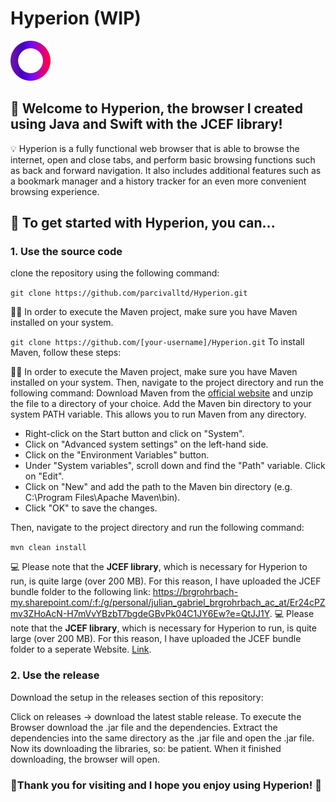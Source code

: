 # Hyperion (WIP) 
![Hyperion Icon](/images/iconLowRes.png) 

## 📣 Welcome to Hyperion, the browser I created using Java and Swift with the JCEF library!

💡 Hyperion is a fully functional web browser that is able to browse the internet, open and close tabs, and perform basic browsing functions such as back and forward navigation. It also includes additional features such as a bookmark manager and a history tracker for an even more convenient browsing experience.

## 🚀 To get started with Hyperion, you can...

### 1. Use the source code

clone the repository using the following command:

 ``` git clone https://github.com/parcivalltd/Hyperion.git ```

🧑‍💼 In order to execute the Maven project, make sure you have Maven installed on your system. 

``` git clone https://github.com/[your-username]/Hyperion.git ```
To install Maven, follow these steps:

🧑‍💼 In order to execute the Maven project, make sure you have Maven installed on your system. Then, navigate to the project directory and run the following command:
Download Maven from the [official website](https://maven.apache.org/download.cgi) and unzip the file to a directory of your choice.
Add the Maven bin directory to your system PATH variable. This allows you to run Maven from any directory.

- Right-click on the Start button and click on "System".
- Click on "Advanced system settings" on the left-hand side.
- Click on the "Environment Variables" button.
- Under "System variables", scroll down and find the "Path" variable. Click on "Edit".
- Click on "New" and add the path to the Maven bin directory (e.g. C:\Program Files\Apache Maven\bin).
- Click "OK" to save the changes.

Then, navigate to the project directory and run the following command:

```mvn clean install```

💻 Please note that the **JCEF library**, which is necessary for Hyperion to run, is quite large (over 200 MB). For this reason, I have uploaded the JCEF bundle folder to the following link: https://brgrohrbach-my.sharepoint.com/:f:/g/personal/julian_gabriel_brgrohrbach_ac_at/Er24cPZmv3ZHoAcN-H7mVvYBzbT7bgdeGBvPk04C1JY6Ew?e=QtJJ1Y.
💻 Please note that the **JCEF library**, which is necessary for Hyperion to run, is quite large (over 200 MB). For this reason, I have uploaded the JCEF bundle folder to a seperate Website. [Link](https://brgrohrbach-my.sharepoint.com/:f:/g/personal/julian_gabriel_brgrohrbach_ac_at/Er24cPZmv3ZHoAcN-H7mVvYBzbT7bgdeGBvPk04C1JY6Ew?e=QtJJ1Y).

### 2. Use the release

Download the setup in the releases section of this repository:

Click on releases -> download the latest stable release.
To execute the Browser download the .jar file and the dependencies. Extract the dependencies into the same directory as the .jar file and open the .jar file. Now its downloading the libraries, so: be patient. When it finished downloading, the browser will open.

### 🙏Thank you for visiting and I hope you enjoy using Hyperion! 🙏
